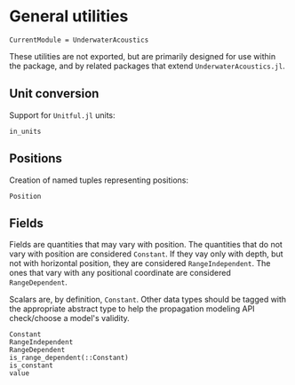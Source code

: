 # General utilities

```@meta
CurrentModule = UnderwaterAcoustics
```

These utilities are not exported, but are primarily designed for use within the
package, and by related packages that extend `UnderwaterAcoustics.jl`.

## Unit conversion

Support for `Unitful.jl` units:

```@docs
in_units
```

## Positions

Creation of named tuples representing positions:

```@docs
Position
```

## Fields

Fields are quantities that may vary with position. The quantities that do not
vary with position are considered `Constant`. If they vay only with depth, but
not with horizontal position, they are considered `RangeIndependent`. The ones
that vary with any positional coordinate are considered `RangeDependent`.

Scalars are, by definition, `Constant`. Other data types should be tagged with
the appropriate abstract type to help the propagation modeling API check/choose
a model's validity.

```@docs
Constant
RangeIndependent
RangeDependent
is_range_dependent(::Constant)
is_constant
value
```